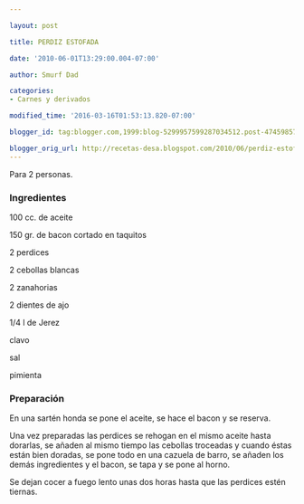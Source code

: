 ```yaml
---

layout: post

title: PERDIZ ESTOFADA

date: '2010-06-01T13:29:00.004-07:00'

author: Smurf Dad

categories:
- Carnes y derivados

modified_time: '2016-03-16T01:53:13.820-07:00'

blogger_id: tag:blogger.com,1999:blog-5299957599287034512.post-4745985799034142616

blogger_orig_url: http://recetas-desa.blogspot.com/2010/06/perdiz-estofada.html
---
```


Para 2 personas.

<h3>Ingredientes</h3>

100 cc. de aceite

150 gr. de bacon cortado en taquitos

2 perdices

2 cebollas blancas

2 zanahorias

2 dientes de ajo

1/4 l de Jerez

clavo

sal

pimienta

<h3>Preparación</h3>

En una sartén honda se pone el aceite, se hace el bacon y se reserva.

Una vez preparadas las perdices se rehogan en el mismo aceite hasta dorarlas, se añaden al mismo tiempo las cebollas troceadas y cuando éstas están bien doradas, se pone todo en una cazuela de barro, se añaden los demás ingredientes y el bacon, se tapa y se pone al horno.

Se dejan cocer a fuego lento unas dos horas hasta que las perdices estén tiernas.